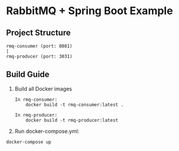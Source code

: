 # RabbitMQ + Spring Boot Example

## Project Structure
```text
rmq-consumer (port: 8081)
|
rmq-producer (port: 3031)
```

## Build Guide

1) Build all Docker images
    ```text
    In rmq-consumer:
        docker build -t rmq-consumer:latest .
    
    In rmq-producer:
        docker build -t rmq-producer:latest
    ```

2) Run docker-compose.yml:

```text
docker-compose up
```